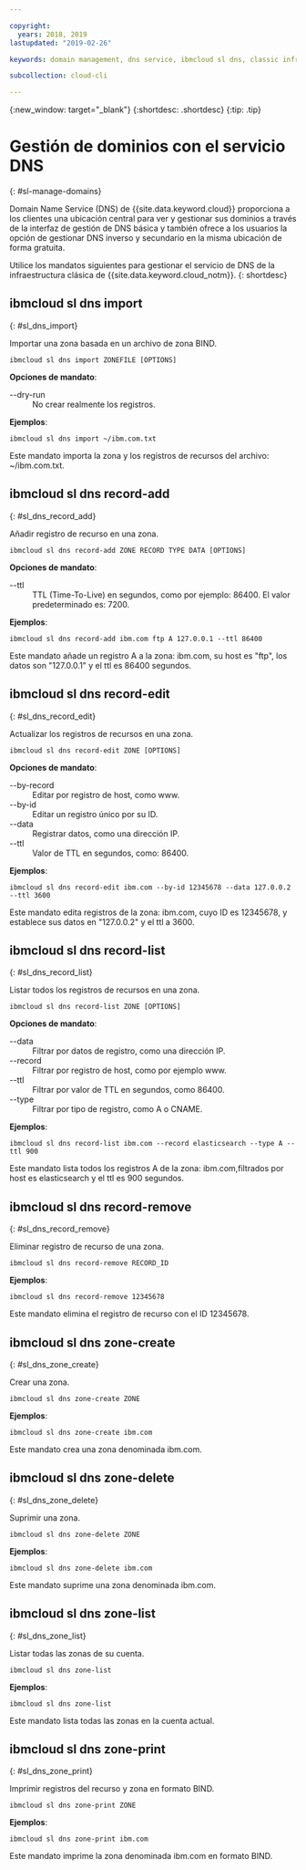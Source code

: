 ```yaml
---

copyright:
  years: 2018, 2019
lastupdated: "2019-02-26"

keywords: domain management, dns service, ibmcloud sl dns, classic infrastructure, management interface, dns, dns cli

subcollection: cloud-cli

---
```


{:new_window: target="_blank"}
{:shortdesc: .shortdesc}
{:tip: .tip}

# Gestión de dominios con el servicio DNS
{: #sl-manage-domains}

Domain Name Service (DNS) de {{site.data.keyword.cloud}} proporciona a los clientes una ubicación central para ver y gestionar sus dominios a través de la interfaz de gestión de DNS básica y también ofrece a los usuarios la opción de gestionar DNS inverso y secundario en la misma ubicación de forma gratuita.

Utilice los mandatos siguientes para gestionar el servicio de DNS de la infraestructura clásica de {{site.data.keyword.cloud_notm}}.
{: shortdesc}

## ibmcloud sl dns import
{: #sl_dns_import}

Importar una zona basada en un archivo de zona BIND.
```
ibmcloud sl dns import ZONEFILE [OPTIONS]
```

<strong>Opciones de mandato</strong>:
<dl>
<dt>--dry-run</dt>
<dd>No crear realmente los registros.</dd>
</dl>

**Ejemplos**:
```
ibmcloud sl dns import ~/ibm.com.txt
```
Este mandato importa la zona y los registros de recursos del archivo: ~/ibm.com.txt.


## ibmcloud sl dns record-add
{: #sl_dns_record_add}

Añadir registro de recurso en una zona.
```
ibmcloud sl dns record-add ZONE RECORD TYPE DATA [OPTIONS]
```

<strong>Opciones de mandato</strong>:
<dl>
<dt>--ttl</dt>
<dd>TTL (Time-To-Live) en segundos, como por ejemplo: 86400. El valor predeterminado es: 7200.</dd>
</dl>

**Ejemplos**:
```
ibmcloud sl dns record-add ibm.com ftp A 127.0.0.1 --ttl 86400
```
Este mandato añade un registro A a la zona: ibm.com, su host es "ftp", los datos son "127.0.0.1" y el ttl es 86400 segundos.


## ibmcloud sl dns record-edit
{: #sl_dns_record_edit}

Actualizar los registros de recursos en una zona.
```
ibmcloud sl dns record-edit ZONE [OPTIONS]
```

<strong>Opciones de mandato</strong>:
<dl>
<dt>--by-record</dt>
<dd>Editar por registro de host, como www.</dd>
<dt>--by-id</dt>
<dd>Editar un registro único por su ID.</dd>
<dt>--data</dt>
<dd>Registrar datos, como una dirección IP.</dd>
<dt>--ttl</dt>
<dd>Valor de TTL en segundos, como: 86400.</dd>
</dl>

**Ejemplos**:
```
ibmcloud sl dns record-edit ibm.com --by-id 12345678 --data 127.0.0.2 --ttl 3600
```
Este mandato edita registros de la zona: ibm.com, cuyo ID es 12345678, y establece sus datos en "127.0.0.2" y el ttl a 3600.


## ibmcloud sl dns record-list
{: #sl_dns_record_list}

Listar todos los registros de recursos en una zona.
```
ibmcloud sl dns record-list ZONE [OPTIONS]
```

<strong>Opciones de mandato</strong>:
<dl>
<dt>--data</dt>
<dd>Filtrar por datos de registro, como una dirección IP.</dd>
<dt>--record</dt>
<dd>Filtrar por registro de host, como por ejemplo www.</dd>
<dt>--ttl</dt>
<dd>Filtrar por valor de TTL en segundos, como 86400.</dd>
<dt>--type</dt>
<dd>Filtrar por tipo de registro, como A o CNAME.</dd>
</dl>

**Ejemplos**:
```
ibmcloud sl dns record-list ibm.com --record elasticsearch --type A --ttl 900
```
Este mandato lista todos los registros A de la zona: ibm.com,filtrados por host es elasticsearch y el ttl es 900 segundos.


## ibmcloud sl dns record-remove
{: #sl_dns_record_remove}

Eliminar registro de recurso de una zona.
```
ibmcloud sl dns record-remove RECORD_ID
```

**Ejemplos**:
```
ibmcloud sl dns record-remove 12345678
```
Este mandato elimina el registro de recurso con el ID 12345678.


## ibmcloud sl dns zone-create
{: #sl_dns_zone_create}

Crear una zona.
```
ibmcloud sl dns zone-create ZONE
```

**Ejemplos**:
```
ibmcloud sl dns zone-create ibm.com
```
Este mandato crea una zona denominada ibm.com.


## ibmcloud sl dns zone-delete
{: #sl_dns_zone_delete}

Suprimir una zona.
```
ibmcloud sl dns zone-delete ZONE
```

**Ejemplos**:
```
ibmcloud sl dns zone-delete ibm.com
```
Este mandato suprime una zona denominada ibm.com.


## ibmcloud sl dns zone-list
{: #sl_dns_zone_list}

Listar todas las zonas de su cuenta.
```
ibmcloud sl dns zone-list
```

**Ejemplos**:
```
ibmcloud sl dns zone-list
```
Este mandato lista todas las zonas en la cuenta actual.


## ibmcloud sl dns zone-print
{: #sl_dns_zone_print}

Imprimir registros del recurso y zona en formato BIND.
```
ibmcloud sl dns zone-print ZONE
```

**Ejemplos**:
```
ibmcloud sl dns zone-print ibm.com
```
Este mandato imprime la zona denominada ibm.com en formato BIND.
